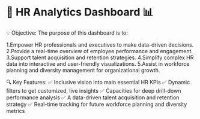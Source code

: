 # 🚀 HR Analytics Dashboard 📊

💡 Objective:
The purpose of this dashboard is to:

1.Empower HR professionals and executives to make data-driven decisions.
2.Provide a real-time overview of employee performance and engagement.
3.Support talent acquisition and retention strategies.
4.Simplify complex HR data into interactive and user-friendly visualizations.
5.Assist in workforce planning and diversity management for organizational growth.

🔍 Key Features:
✅ Inclusive vision into main essential HR KPIs
✅ Dynamic filters to get customized, live insights
✅ Capacities for deep drill-down performance analysis
✅ A data-driven talent acquisition and retention strategy
✅ Real-time tracking for future workforce planning and diversity metrics
